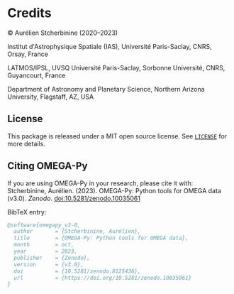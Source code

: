 # Credits

© Aurélien Stcherbinine (2020–2023)

Institut d'Astrophysique Spatiale (IAS), Université Paris-Saclay, CNRS, Orsay, France

LATMOS/IPSL, UVSQ Université Paris-Saclay, Sorbonne Université, CNRS, Guyancourt, France

Department of Astronomy and Planetary Science, Northern Arizona University, Flagstaff, AZ, USA


## License
This package is released under a MIT open source license. See [`LICENSE`](https://github.com/AStcherbinine/omegapy/blob/master/LICENSE) for more details.

## Citing OMEGA-Py
If you are using OMEGA-Py in your research, please cite it with:  
Stcherbinine, Aurélien. (2023). OMEGA-Py: Python tools for OMEGA data (v3.0). *Zenodo*. [doi:10.5281/zenodo.10035061](https://doi.org/10.5281/zenodo.10035061)

BibTeX entry:
~~~bibtex
@software{omegapy_v3-0,
  author       = {Stcherbinine, Aurélien},
  title        = {OMEGA-Py: Python tools for OMEGA data},
  month        = oct,
  year         = 2023,
  publisher    = {Zenodo},
  version      = {v3.0},
  doi          = {10.5281/zenodo.8125436},
  url          = {https://doi.org/10.5281/zenodo.10035061}
}
~~~
